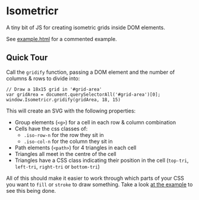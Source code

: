 Isometricr
==========

A tiny bit of JS for creating isometric grids inside DOM elements.

See [example.html](example.html) for a commented example.


Quick Tour
----------

Call the `gridify` function, passing a DOM element and the number of columns & rows to divide into:

```
// Draw a 18x15 grid in '#grid-area'
var gridArea = document.querySelectorAll('#grid-area')[0];
window.Isometricr.gridify(gridArea, 18, 15)
```

This will create an SVG with the following properties:
- Group elements (`<g>`) for a cell in each row & column combination
- Cells have the css classes of:
  - `.iso-row-n` for the row they sit in
  - `.iso-col-n` for the column they sit in
- Path elements (`<path>`) for 4 triangles in each cell
- Triangles all meet in the centre of the cell
- Triangles have a CSS class indicating their position in the cell (`top-tri`, `left-tri`, `right-tri` or `bottom-tri`)

All of this should make it easier to work through which parts of your CSS you want to `fill` or `stroke` to draw something. Take a look [at the example](example.html) to see this being done.
